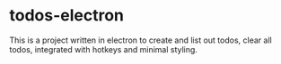 # todos-electron
This is a project written in electron to create and list out todos, clear all todos, integrated with hotkeys and minimal styling.
